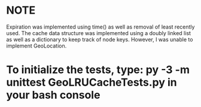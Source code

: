 # NOTE
 Expiration was implemented using time() as well as removal of least recently used. The cache data structure was implemented using a doubly linked list as well as a dictionary to keep track of node keys. However, I was unable to implement GeoLocation.
 
# To initialize the tests, type: py -3 -m unittest GeoLRUCacheTests.py in your bash console
